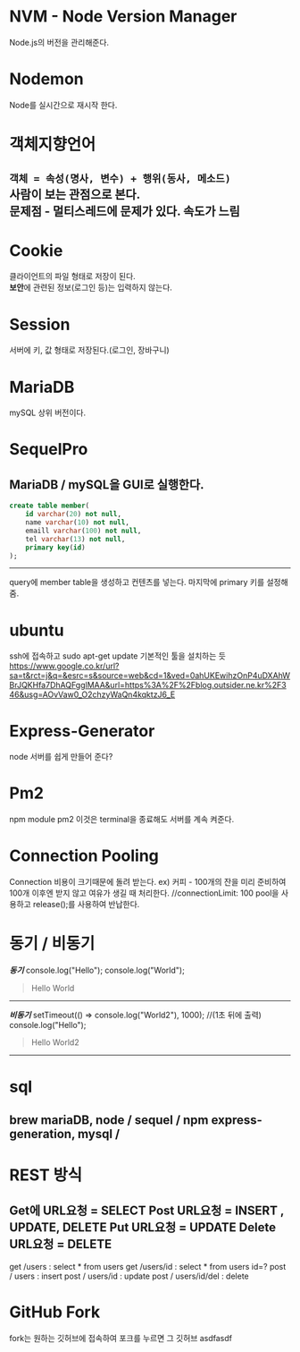
NVM - Node Version Manager
===
Node.js의 버전을 관리해준다.

Nodemon
===
Node를 실시간으로 재시작 한다.



객체지향언어
===
`객체 = 속성(명사, 변수) + 행위(동사, 메소드)`<br/>
사람이 보는 관점으로 본다.<br/>
문제점 - 멀티스레드에 문제가 있다. 속도가 느림
---

Cookie
===
클라이언트의 파일 형태로 저장이 된다. <br/>
**보안**에 관련된 정보(로그인 등)는 입력하지 않는다. 

Session
===
서버에 키, 값 형태로 저장된다.(로그인, 장바구니)

MariaDB
===
mySQL 상위 버전이다.

SequelPro
===
MariaDB / mySQL을 GUI로 실행한다.
---
```sql
create table member(
	id varchar(20) not null,
	name varchar(10) not null,
	emaill varchar(100) not null,
	tel varchar(13) not null,
	primary key(id)
);
```
---
query에 member table을 생성하고 컨텐츠를 넣는다.
마지막에 primary 키를 설정해줌.

ubuntu
===
ssh에 접속하고 
sudo apt-get update 기본적인 툴을 설치하는 듯
https://www.google.co.kr/url?sa=t&rct=j&q=&esrc=s&source=web&cd=1&ved=0ahUKEwihzOnP4uDXAhWBrJQKHfa7DhAQFgglMAA&url=https%3A%2F%2Fblog.outsider.ne.kr%2F346&usg=AOvVaw0_O2chzyWaQn4kqktzJ6_E

Express-Generator
===
node 서버를 쉽게 만들어 준다?

Pm2
===
npm module pm2 이것은 terminal을 종료해도 서버를 계속 켜준다.

Connection Pooling
===
Connection 비용이 크기때문에 돌려 받는다.
ex) 커피 - 100개의 잔을 미리 준비하여 100개 이후엔 받지 않고 여유가 생길 때 처리한다. 
//connectionLimit: 100
pool을 사용하고 release();를 사용하여 반납한다.

동기 / 비동기
===
***동기***
console.log("Hello");
console.log("World");
> Hello World
---
***비동기***
setTimeout(() => console.log("World2"), 1000); //(1초 뒤에 출력)
console.log("Hello");
> Hello World2
---

sql
===
brew mariaDB, node / sequel / npm express-generation, mysql / 
---

REST 방식
===
Get에 URL요청 = SELECT
Post URL요청 = INSERT , UPDATE, DELETE
Put URL요청 = UPDATE
Delete URL요청 = DELETE
---

get /users : select * from users
get /users/id : select * from users id=?
post / users : insert
post / users/id : update
post / users/id/del : delete


GitHub Fork
===
fork는 원하는 깃허브에 접속하여 포크를 누르면 그 깃허브 asdfasdf
